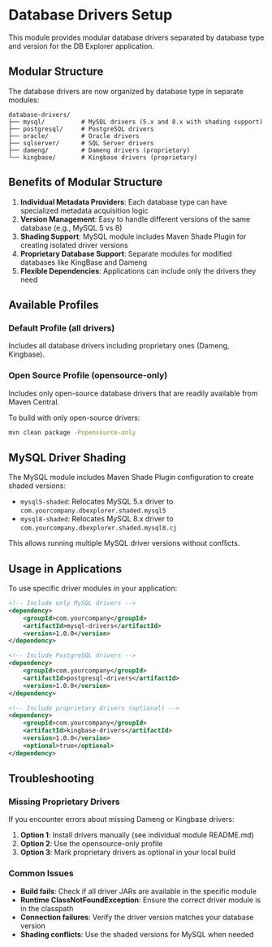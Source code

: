 # Database Drivers Setup

This module provides modular database drivers separated by database type and version for the DB Explorer application.

## Modular Structure

The database drivers are now organized by database type in separate modules:

```
database-drivers/
├── mysql/          # MySQL drivers (5.x and 8.x with shading support)
├── postgresql/     # PostgreSQL drivers
├── oracle/         # Oracle drivers
├── sqlserver/      # SQL Server drivers
├── dameng/         # Dameng drivers (proprietary)
└── kingbase/       # Kingbase drivers (proprietary)
```

## Benefits of Modular Structure

1. **Individual Metadata Providers**: Each database type can have specialized metadata acquisition logic
2. **Version Management**: Easy to handle different versions of the same database (e.g., MySQL 5 vs 8)
3. **Shading Support**: MySQL module includes Maven Shade Plugin for creating isolated driver versions
4. **Proprietary Database Support**: Separate modules for modified databases like KingBase and Dameng
5. **Flexible Dependencies**: Applications can include only the drivers they need

## Available Profiles

### Default Profile (all drivers)
Includes all database drivers including proprietary ones (Dameng, Kingbase).

### Open Source Profile (opensource-only)
Includes only open-source database drivers that are readily available from Maven Central.

To build with only open-source drivers:
```bash
mvn clean package -Popensource-only
```

## MySQL Driver Shading

The MySQL module includes Maven Shade Plugin configuration to create shaded versions:
- `mysql5-shaded`: Relocates MySQL 5.x driver to `com.yourcompany.dbexplorer.shaded.mysql5`
- `mysql8-shaded`: Relocates MySQL 8.x driver to `com.yourcompany.dbexplorer.shaded.mysql8.cj`

This allows running multiple MySQL driver versions without conflicts.

## Usage in Applications

To use specific driver modules in your application:

```xml
<!-- Include only MySQL drivers -->
<dependency>
    <groupId>com.yourcompany</groupId>
    <artifactId>mysql-drivers</artifactId>
    <version>1.0.0</version>
</dependency>

<!-- Include PostgreSQL drivers -->
<dependency>
    <groupId>com.yourcompany</groupId>
    <artifactId>postgresql-drivers</artifactId>
    <version>1.0.0</version>
</dependency>

<!-- Include proprietary drivers (optional) -->
<dependency>
    <groupId>com.yourcompany</groupId>
    <artifactId>kingbase-drivers</artifactId>
    <version>1.0.0</version>
    <optional>true</optional>
</dependency>
```

## Troubleshooting

### Missing Proprietary Drivers
If you encounter errors about missing Dameng or Kingbase drivers:

1. **Option 1**: Install drivers manually (see individual module README.md)
2. **Option 2**: Use the opensource-only profile
3. **Option 3**: Mark proprietary drivers as optional in your local build

### Common Issues
- **Build fails**: Check if all driver JARs are available in the specific module
- **Runtime ClassNotFoundException**: Ensure the correct driver module is in the classpath
- **Connection failures**: Verify the driver version matches your database version
- **Shading conflicts**: Use the shaded versions for MySQL when needed